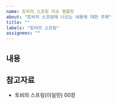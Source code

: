 ```yaml
---
name: 토비의 스프링 이슈 템플릿
about: "토비의 스프링에 나오는 내용에 대한 주제"
title: ""
labels: "토비의 스프링"
assignees: ""
---
```


## 내용

## 참고자료

- 토비의 스프링(이일민) 00장
